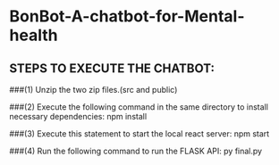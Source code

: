 # BonBot-A-chatbot-for-Mental-health

## STEPS TO EXECUTE THE CHATBOT:

###(1) Unzip the two zip files.(src and public)

###(2) Execute the following command in the same directory to install necessary dependencies:
    npm install
    
###(3) Execute this statement to start the local react server:
    npm start
    
###(4) Run the following command to run the FLASK API:
    py final.py
    

